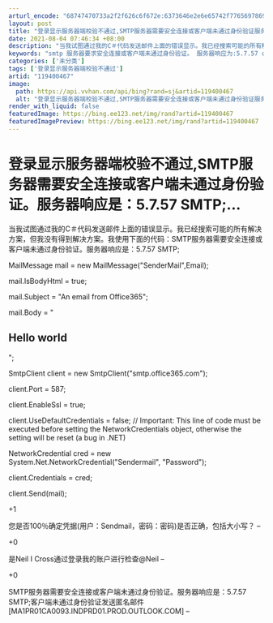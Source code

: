 ```yaml
---
arturl_encode: "68747470733a2f2f626c6f672e:6373646e2e6e65742f77656978696e5f33313532303433352f:61727469636c652f64657461696c732f313139343030343637"
layout: post
title: "登录显示服务器端校验不通过,SMTP服务器需要安全连接或客户端未通过身份验证服务器响应是5.7.57-SMTP..."
date: 2021-08-04 07:46:34 +08:00
description: "当我试图通过我的C＃代码发送邮件上面的错误显示。我已经搜索可能的所有解决方案，但我没有得到解决方案。"
keywords: "smtp 服务器要求安全连接或客户端未通过身份验证。 服务器响应为:5.7.57 client n"
categories: ['未分类']
tags: ['登录显示服务器端校验不通过']
artid: "119400467"
image:
  path: https://api.vvhan.com/api/bing?rand=sj&artid=119400467
  alt: "登录显示服务器端校验不通过,SMTP服务器需要安全连接或客户端未通过身份验证服务器响应是5.7.57-SMTP..."
render_with_liquid: false
featuredImage: https://bing.ee123.net/img/rand?artid=119400467
featuredImagePreview: https://bing.ee123.net/img/rand?artid=119400467
---
```


# 登录显示服务器端校验不通过,SMTP服务器需要安全连接或客户端未通过身份验证。服务器响应是：5.7.57 SMTP;...

当我试图通过我的C＃代码发送邮件上面的错误显示。我已经搜索可能的所有解决方案，但我没有得到解决方案。我使用下面的代码：SMTP服务器需要安全连接或客户端未通过身份验证。服务器响应是：5.7.57 SMTP;

MailMessage mail = new MailMessage("SenderMail",Email);

mail.IsBodyHtml = true;

mail.Subject = "An email from Office365";

mail.Body = "

## Hello world

";

SmtpClient client = new SmtpClient("smtp.office365.com");

client.Port = 587;

client.EnableSsl = true;

client.UseDefaultCredentials = false; // Important: This line of code must be executed before setting the NetworkCredentials object, otherwise the setting will be reset (a bug in .NET)

NetworkCredential cred = new System.Net.NetworkCredential("Sendermail", "Password");

client.Credentials = cred;

client.Send(mail);

+1

您是否100％确定凭据(用户：Sendmail，密码：密码)是否正确，包括大小写？ –

+0

是Neil I Cross通过登录我的账户进行检查@Neil –

+0

SMTP服务器需要安全连接或客户端未通过身份验证。服务器响应是：5.7.57 SMTP;客户端未通过身份验证发送匿名邮件[MA1PR01CA0093.INDPRD01.PROD.OUTLOOK.COM] –